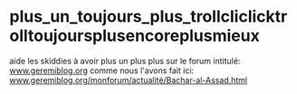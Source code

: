 # plus_un_toujours_plus_trollcliclicktrolltoujoursplusencoreplusmieux
aide les skiddies à avoir plus un plus plus sur le forum intitulé: www.geremiblog.org comme nous l'avons fait ici: www.geremiblog.org/monforum/actualité/Bachar-al-Assad.html
